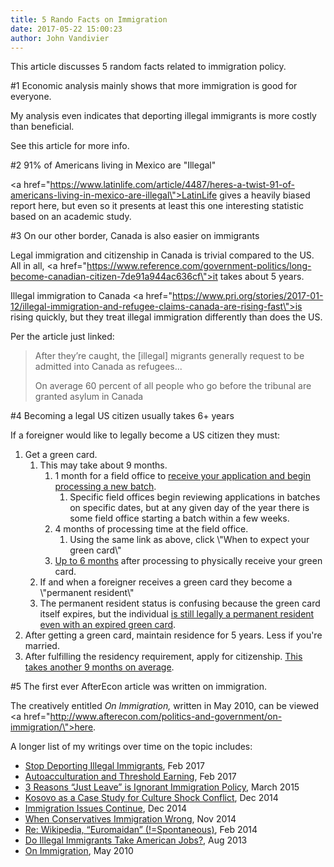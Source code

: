 ```yaml
---
title: 5 Rando Facts on Immigration
date: 2017-05-22 15:00:23
author: John Vandivier
---
```




This article discusses 5 random facts related to immigration policy.

#1 Economic analysis mainly shows that more immigration is good for everyone.

My analysis even indicates that deporting illegal immigrants is more costly than beneficial.

See this article for more info.

#2 91% of Americans living in Mexico are \"Illegal\"

<a href=\"https://www.latinlife.com/article/4487/heres-a-twist-91-of-americans-living-in-mexico-are-illegal\">LatinLife gives a heavily biased report here</a>, but even so it presents at least this one interesting statistic based on an academic study.

#3 On our other border, Canada is also easier on immigrants

Legal immigration and citizenship in Canada is trivial compared to the US. All in all, <a href=\"https://www.reference.com/government-politics/long-become-canadian-citizen-7de91a944ac636cf\">it takes about 5 years</a>.

Illegal immigration to Canada <a href=\"https://www.pri.org/stories/2017-01-12/illegal-immigration-and-refugee-claims-canada-are-rising-fast\">is rising quickly</a>, but they treat illegal immigration differently than does the US.

Per the article just linked:
<blockquote>After they’re caught, the [illegal] migrants generally request to be admitted into Canada as refugees...

On average 60 percent of all people who go before the tribunal are granted asylum in Canada</blockquote>
#4 Becoming a legal US citizen usually takes 6+ years

If a foreigner would like to legally become a US citizen they must:
<ol>
 	<li>Get a green card.
<ol>
 	<li>This may take about 9 months.
<ol>
 	<li>1 month for a field office to <a href=\"https://egov.uscis.gov/cris/processTimesDisplay.do\">receive your application and begin processing a new batch</a>.
<ol>
 	<li>Specific field offices begin reviewing applications in batches on specific dates, but at any given day of the year there is some field office starting a batch within a few weeks.</li>
</ol>
</li>
 	<li>4 months of processing time at the field office.
<ol>
 	<li>Using the same link as above, click \"When to expect your green card\"</li>
</ol>
</li>
 	<li><a href=\"https://www.us-immigration.com/us-immigration-news/us-green-card/steps-to-take-if-green-card-lost/\">Up to 6 months</a> after processing to physically receive your green card.</li>
</ol>
</li>
 	<li>If and when a foreigner receives a green card they become a \"permanent resident\"</li>
 	<li>The permanent resident status is confusing because the green card itself expires, but the individual <a href=\"http://www.alllaw.com/articles/nolo/us-immigration/applying-citizenship-expired-green-card.html\">is still legally a permanent resident even with an expired green card</a>.</li>
</ol>
</li>
 	<li>After getting a green card, maintain residence for 5 years. Less if you're married.</li>
 	<li>After fulfilling the residency requirement, apply for citizenship. <a href=\"https://www.fileright.com/blog/how-long-does-the-u-s-citizenship-process-take-video/\">This takes another 9 months on average</a>.</li>
</ol>
#5 The first ever AfterEcon article was written on immigration.

The creatively entitled <em>On Immigration,</em> written in May 2010, can be viewed <a href=\"http://www.afterecon.com/politics-and-government/on-immigration/\">here</a>.

A longer list of my writings over time on the topic includes:
<ul>
 	<li><a href=\"http://www.afterecon.com/economics-and-finance/stop-deporting-illegal-immigrants/\">Stop Deporting Illegal Immigrants</a>, Feb 2017</li>
 	<li><a href=\"http://www.afterecon.com/economics-and-finance/autoacculturation-threshold-earning/\">Autoacculturation and Threshold Earning</a>, Feb 2017</li>
 	<li><a href=\"http://www.afterecon.com/economics-and-finance/3-reasons-just-leave-is-ignorant-immigration-policy/\">3 Reasons “Just Leave” is Ignorant Immigration Policy</a>, March 2015</li>
 	<li><a href=\"http://www.afterecon.com/economics-and-finance/kosovo-case-study-culture-shock-conflict/\">Kosovo as a Case Study for Culture Shock Conflict</a>, Dec 2014</li>
 	<li><a href=\"http://www.afterecon.com/economics-and-finance/immigration-issues-continue/\">Immigration Issues Continue</a>, Dec 2014</li>
 	<li><a href=\"http://www.afterecon.com/politics-and-government/conservatives-immigration-wrong/\">When Conservatives Immigration Wrong</a>, Nov 2014</li>
 	<li><a href=\"http://www.afterecon.com/politics-and-government/re-wikipedia-euromaidan-spontaneous/\">Re: Wikipedia, “Euromaidan” (!=Spontaneous)</a>, Feb 2014</li>
 	<li><a href=\"http://www.afterecon.com/economics-and-finance/do-illegal-immigrants-take-american-jobs/\">Do Illegal Immigrants Take American Jobs?</a>, Aug 2013</li>
 	<li><a href=\"http://www.afterecon.com/politics-and-government/on-immigration/\">On Immigration</a>, May 2010</li>
</ul>